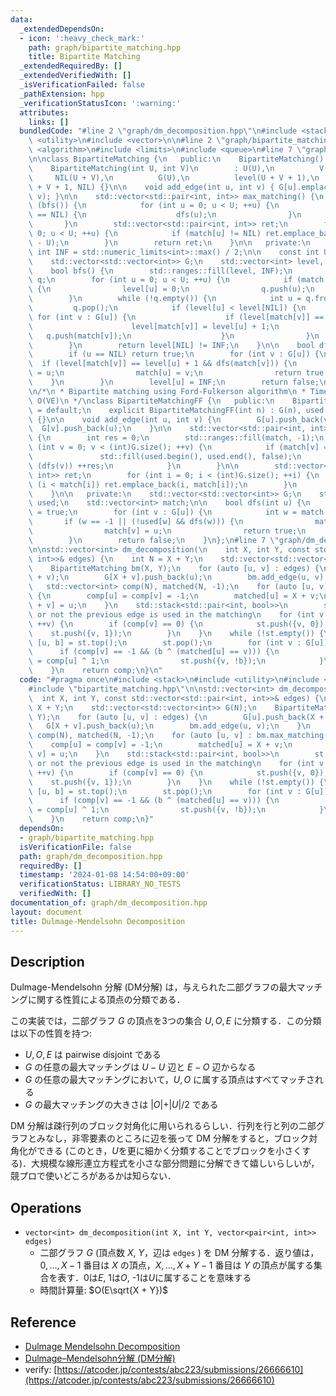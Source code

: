 ```yaml
---
data:
  _extendedDependsOn:
  - icon: ':heavy_check_mark:'
    path: graph/bipartite_matching.hpp
    title: Bipartite Matching
  _extendedRequiredBy: []
  _extendedVerifiedWith: []
  _isVerificationFailed: false
  _pathExtension: hpp
  _verificationStatusIcon: ':warning:'
  attributes:
    links: []
  bundledCode: "#line 2 \"graph/dm_decomposition.hpp\"\n#include <stack>\n#include\
    \ <utility>\n#include <vector>\n\n#line 2 \"graph/bipartite_matching.hpp\"\n#include\
    \ <algorithm>\n#include <limits>\n#include <queue>\n#line 7 \"graph/bipartite_matching.hpp\"\
    \n\nclass BipartiteMatching {\n   public:\n    BipartiteMatching() = default;\n\
    \    BipartiteMatching(int U, int V)\n        : U(U),\n          V(V),\n     \
    \     NIL(U + V),\n          G(U),\n          level(U + V + 1),\n          match(U\
    \ + V + 1, NIL) {}\n\n    void add_edge(int u, int v) { G[u].emplace_back(U +\
    \ v); }\n\n    std::vector<std::pair<int, int>> max_matching() {\n        while\
    \ (bfs()) {\n            for (int u = 0; u < U; ++u) {\n                if (match[u]\
    \ == NIL) {\n                    dfs(u);\n                }\n            }\n \
    \       }\n        std::vector<std::pair<int, int>> ret;\n        for (int u =\
    \ 0; u < U; ++u) {\n            if (match[u] != NIL) ret.emplace_back(u, match[u]\
    \ - U);\n        }\n        return ret;\n    }\n\n   private:\n    static constexpr\
    \ int INF = std::numeric_limits<int>::max() / 2;\n\n    const int U, V, NIL;\n\
    \    std::vector<std::vector<int>> G;\n    std::vector<int> level, match;\n\n\
    \    bool bfs() {\n        std::ranges::fill(level, INF);\n        std::queue<int>\
    \ q;\n        for (int u = 0; u < U; ++u) {\n            if (match[u] == NIL)\
    \ {\n                level[u] = 0;\n                q.push(u);\n            }\n\
    \        }\n        while (!q.empty()) {\n            int u = q.front();\n   \
    \         q.pop();\n            if (level[u] < level[NIL]) {\n               \
    \ for (int v : G[u]) {\n                    if (level[match[v]] == INF) {\n  \
    \                      level[match[v]] = level[u] + 1;\n                     \
    \   q.push(match[v]);\n                    }\n                }\n            }\n\
    \        }\n        return level[NIL] != INF;\n    }\n\n    bool dfs(int u) {\n\
    \        if (u == NIL) return true;\n        for (int v : G[u]) {\n          \
    \  if (level[match[v]] == level[u] + 1 && dfs(match[v])) {\n                match[v]\
    \ = u;\n                match[u] = v;\n                return true;\n        \
    \    }\n        }\n        level[u] = INF;\n        return false;\n    }\n};\n\
    \n/*\n * Bipartite matching using Ford-Fulkerson algorithm\n * Time complexity:\
    \ O(VE)\n */\nclass BipartiteMatchingFF {\n   public:\n    BipartiteMatchingFF()\
    \ = default;\n    explicit BipartiteMatchingFF(int n) : G(n), used(n), match(n)\
    \ {}\n\n    void add_edge(int u, int v) {\n        G[u].push_back(v);\n      \
    \  G[v].push_back(u);\n    }\n\n    std::vector<std::pair<int, int>> max_matching()\
    \ {\n        int res = 0;\n        std::ranges::fill(match, -1);\n        for\
    \ (int v = 0; v < (int)G.size(); ++v) {\n            if (match[v] == -1) {\n \
    \               std::fill(used.begin(), used.end(), false);\n                if\
    \ (dfs(v)) ++res;\n            }\n        }\n\n        std::vector<std::pair<int,\
    \ int>> ret;\n        for (int i = 0; i < (int)G.size(); ++i) {\n            if\
    \ (i < match[i]) ret.emplace_back(i, match[i]);\n        }\n        return ret;\n\
    \    }\n\n   private:\n    std::vector<std::vector<int>> G;\n    std::vector<bool>\
    \ used;\n    std::vector<int> match;\n\n    bool dfs(int u) {\n        used[u]\
    \ = true;\n        for (int v : G[u]) {\n            int w = match[v];\n     \
    \       if (w == -1 || (!used[w] && dfs(w))) {\n                match[u] = v;\n\
    \                match[v] = u;\n                return true;\n            }\n\
    \        }\n        return false;\n    }\n};\n#line 7 \"graph/dm_decomposition.hpp\"\
    \n\nstd::vector<int> dm_decomposition(\n    int X, int Y, const std::vector<std::pair<int,\
    \ int>>& edges) {\n    int N = X + Y;\n    std::vector<std::vector<int>> G(N);\n\
    \    BipartiteMatching bm(X, Y);\n    for (auto [u, v] : edges) {\n        G[u].push_back(X\
    \ + v);\n        G[X + v].push_back(u);\n        bm.add_edge(u, v);\n    }\n \
    \   std::vector<int> comp(N), matched(N, -1);\n    for (auto [u, v] : bm.max_matching())\
    \ {\n        comp[u] = comp[v] = -1;\n        matched[u] = X + v;\n        matched[X\
    \ + v] = u;\n    }\n    std::stack<std::pair<int, bool>>\n        st;  // whether\
    \ or not the previous edge is used in the matching\n    for (int v = 0; v < N;\
    \ ++v) {\n        if (comp[v] == 0) {\n            st.push({v, 0});\n        \
    \    st.push({v, 1});\n        }\n    }\n    while (!st.empty()) {\n        auto\
    \ [u, b] = st.top();\n        st.pop();\n        for (int v : G[u]) {\n      \
    \      if (comp[v] == -1 && (b ^ (matched[u] == v))) {\n                comp[v]\
    \ = comp[u] ^ 1;\n                st.push({v, !b});\n            }\n        }\n\
    \    }\n    return comp;\n}\n"
  code: "#pragma once\n#include <stack>\n#include <utility>\n#include <vector>\n\n\
    #include \"bipartite_matching.hpp\"\n\nstd::vector<int> dm_decomposition(\n  \
    \  int X, int Y, const std::vector<std::pair<int, int>>& edges) {\n    int N =\
    \ X + Y;\n    std::vector<std::vector<int>> G(N);\n    BipartiteMatching bm(X,\
    \ Y);\n    for (auto [u, v] : edges) {\n        G[u].push_back(X + v);\n     \
    \   G[X + v].push_back(u);\n        bm.add_edge(u, v);\n    }\n    std::vector<int>\
    \ comp(N), matched(N, -1);\n    for (auto [u, v] : bm.max_matching()) {\n    \
    \    comp[u] = comp[v] = -1;\n        matched[u] = X + v;\n        matched[X +\
    \ v] = u;\n    }\n    std::stack<std::pair<int, bool>>\n        st;  // whether\
    \ or not the previous edge is used in the matching\n    for (int v = 0; v < N;\
    \ ++v) {\n        if (comp[v] == 0) {\n            st.push({v, 0});\n        \
    \    st.push({v, 1});\n        }\n    }\n    while (!st.empty()) {\n        auto\
    \ [u, b] = st.top();\n        st.pop();\n        for (int v : G[u]) {\n      \
    \      if (comp[v] == -1 && (b ^ (matched[u] == v))) {\n                comp[v]\
    \ = comp[u] ^ 1;\n                st.push({v, !b});\n            }\n        }\n\
    \    }\n    return comp;\n}"
  dependsOn:
  - graph/bipartite_matching.hpp
  isVerificationFile: false
  path: graph/dm_decomposition.hpp
  requiredBy: []
  timestamp: '2024-01-08 14:54:00+09:00'
  verificationStatus: LIBRARY_NO_TESTS
  verifiedWith: []
documentation_of: graph/dm_decomposition.hpp
layout: document
title: Dulmage-Mendelsohn Decomposition
---
```


## Description

Dulmage-Mendelsohn 分解 (DM分解) は，与えられた二部グラフの最大マッチングに関する性質による頂点の分類である．

この実装では，二部グラフ $G$ の頂点を3つの集合 $U, O, E$ に分類する．この分類は以下の性質を持つ:
- $U, O, E$ は pairwise disjoint である
- $G$ の任意の最大マッチングは $U-U$ 辺と $E-O$ 辺からなる
- $G$ の任意の最大マッチングにおいて，$U, O$ に属する頂点はすべてマッチされる
- $G$ の最大マッチングの大きさは $\vert O\vert + \vert U\vert/2$ である

DM 分解は疎行列のブロック対角化に用いられるらしい．行列を行と列の二部グラフとみなし，非零要素のところに辺を張って DM 分解をすると，ブロック対角化ができる (このとき，$U$を更に細かく分類することでブロックを小さくする)．大規模な線形連立方程式を小さな部分問題に分解できて嬉しいらしいが，競プロで使いどころがあるかは知らない．

## Operations

- `vector<int> dm_decomposition(int X, int Y, vector<pair<int, int>> edges)`
    - 二部グラフ $G$ (頂点数 $X$, $Y$，辺は `edges` ) を DM 分解する．返り値は，$0,\dots,X-1$ 番目は $X$ の頂点，$X,\dots,X+Y-1$ 番目は $Y$ の頂点が属する集合を表す．0は$E$, 1は$O$, -1は$U$に属することを意味する
    - 時間計算量: $O(E\sqrt{X + Y})$


## Reference

- [Dulmage Mendelsohn Decomposition](http://www.cse.iitm.ac.in/~meghana/matchings/bip-decomp.pdf)
- [Dulmage–Mendelsohn分解 (DM分解)](http://misojiro.t.u-tokyo.ac.jp/~murota/lect-ouyousurigaku/dm050410.pdf)
- verify: [https://atcoder.jp/contests/abc223/submissions/26666610](https://atcoder.jp/contests/abc223/submissions/26666610)
